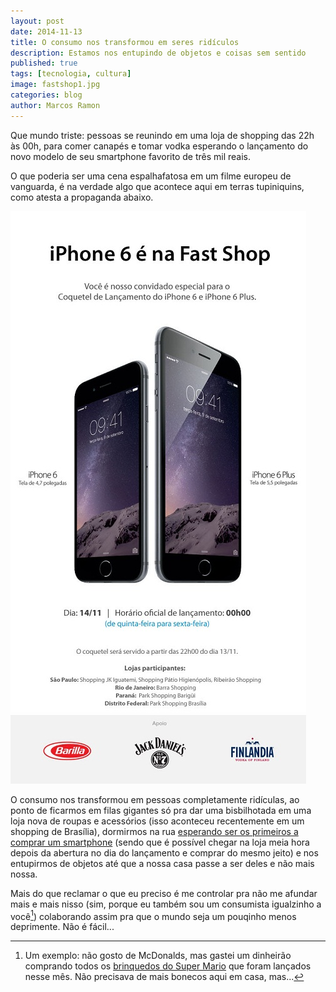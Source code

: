```yaml
---
layout: post
date: 2014-11-13
title: O consumo nos transformou em seres ridículos
description: Estamos nos entupindo de objetos e coisas sem sentido
published: true
tags: [tecnologia, cultura]
image: fastshop1.jpg
categories: blog
author: Marcos Ramon
---
```


Que mundo triste: pessoas se reunindo em uma loja de shopping das 22h às 00h, para comer canapés e tomar vodka esperando o lançamento do novo modelo de seu smartphone favorito de três mil reais.

O que poderia ser uma cena espalhafatosa em um filme europeu de vanguarda, é na verdade algo que acontece aqui em terras tupiniquins, como atesta a propaganda abaixo.

<img src="/assets/images/fastshop1.jpg">

O consumo nos transformou em pessoas completamente ridículas, ao ponto de ficarmos em filas gigantes só pra dar uma bisbilhotada em uma loja nova de roupas e acessórios (isso aconteceu recentemente em um shopping de Brasília), dormirmos na rua [esperando ser os primeiros a comprar um smartphone](http://g1.globo.com/tecnologia/noticia/2014/09/australiano-comprador-do-primeiro-iphone-6-deixa-aparelho-cair-no-chao.html) (sendo que é possível chegar na loja meia hora depois da abertura no dia do lançamento e comprar do mesmo jeito) e nos entupirmos de objetos até que a nossa casa passe a ser deles e não mais nossa.

Mais do que reclamar o que eu preciso é me controlar pra não me afundar mais e mais nisso (sim, porque eu também sou um consumista igualzinho a você[^1]) colaborando assim pra que o mundo seja um pouqinho menos deprimente. Não é fácil...
  
  
[^1]: Um exemplo: não gosto de McDonalds, mas gastei um dinheirão comprando todos os [brinquedos do Super Mario](http://instagram.com/p/vWMevhvnlM) que foram lançados nesse mês. Não precisava de mais bonecos aqui em casa, mas...


